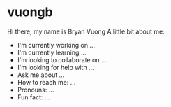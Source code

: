 # vuongb
Hi there, my name is Bryan Vuong
A little bit about me:
- I'm currently working on ...
- I'm currently learning …
- I'm looking to collaborate on ...
- I'm looking for help with ...
- Ask me about ...
- How to reach me: ...
- Pronouns: ...
- Fun fact: ...
